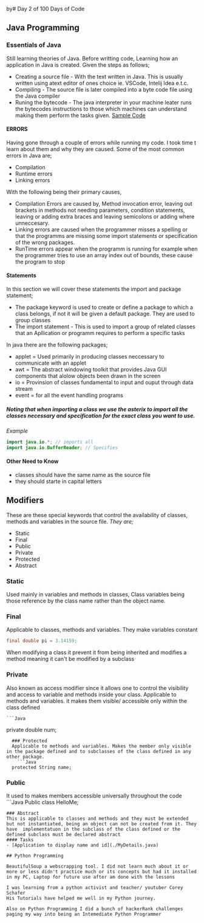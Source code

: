 by# Day 2 of 100 Days of Code

## Java Programming 

### Essentials of Java
Still learning theories of Java. Before writting code, Learning how an application in Java is created. Given the steps as follows;
 - Creating a source file - With the text written in Java. This is usually written using atext editor of ones choice ie. VSCode, Intelij Idea e.t.c.
 - Compiling - The source file is later compiled into a byte code file using the Java compiler 
 - Runing the bytecode - The java interpreter in your machine leater runs the bytecodes instructions to those which machines can understand making them perform the tasks given.
[Sample Code](./Rectangle.java) 

#### ERRORS
Having gone through a couple of errors while running my code. I took time t learn about them and why they are caused. Some of the most common errors in Java are; 
 - Compilation
 - Runtime errors
 - Linking errors 

With the following being their primary causes,
 - Compilation Errors are caused by, Method invocation error, leaving out brackets in methods not needing parameters, condition statements, leaving or adding extra braces and leaving semicolons or adding where unneccesary.
 - Linking errors are caused when the programmer misses a spelling or that the programms are missing some import statements or specification of the wrong packages.
 - RunTime errors appear when the programm is running for example when the programmer  tries to use an array index out of bounds, these cause the program to stop 

#### Statements
In this section we will cover these statements the import and package statement;
- The package keyword is used to create or define a package to which a class belongs, if not it will be given a default package. They are used to group classes 
- The import statement - This is used to import a group of related classes that an Apllication or programm requires to perform a specific tasks

In java there are the following packages;
- applet  = Used primarily in producing classes neccessary to communicate with an applet
- awt = The abstract windowing toolkit that provides Java GUI components that alolow objects been drawn in the screen 
- io = Provinsion of classes fundamental to input and ouput through data stream
- event = for all the event handling programs

##### Noting that when importing a class we use the asterix to import all the classes necessary and specification for the exact class you want to use.

*Example*
```Java
import java.io.*; // imports all 
import java.io.BufferReader; // Specifies
```

#### Other Need to Know 

- classes should have the same name as the source file
- they should starte in capital letters

## Modifiers
These are these special keywords that control the availability of classes, methods and variables in the source file.
*They are;*
  - Static 
  - Final 
  - Public 
  - Private 
  - Protected 
  - Abstract 

  ### Static
  Used mainly in variables and methods in classes, Class variables being those reference by the class name rather than the object name. 
  ### Final 
  Applicable to classes, methods and variables.
  They make variables constant
  ```Java
  final double pi = 3.14159;
  ```
  When modifying a class it prevent it from being inherited and modifies a method meaning it can't be modified by a subclass

  ### Private
  Also known as access modifier since it allows one to control the visibility and access to variable and methods inside your class.
  Applicable to methods and variables. it makes them visible/ accessible only within the class defined 

    ```Java
  private double num;
```
  ### Protected 
  Applicable to methods and variables. Makes the member only visible in the package defined and to subclasses of the class defined in any other package.
    ```Java
  protected String name;
  ```
  ### Public 
  It used to makes members accessible universally throughout the code
    ```Java
  Public class HelloMe;
  ```
  ### Abstract 
  This is applicable to classes and methods and they must be extended but not instantiated, being an object can not be created from it. They have  implementatuon in the subclass of the class defined or the defined subclass must be declared abstract 
  #### Tasks 
  - [Application to display name and id](./MyDetails.java) 

## Python Programming 

BeautifulSoup a webscrapping tool. I did not learn much about it or more or less didn't practice much or its concepts but had it installed in my PC, Laptop for future use after am done with the lessons

I was learning from a python activist and teacher/ youtuber Corey Schafer 
His Tutorials have helped me well in my Python journey.

Also on Python Programming I did a bunch of hackerRank challenges paging my way into being an Intemediate Python Programmer 

